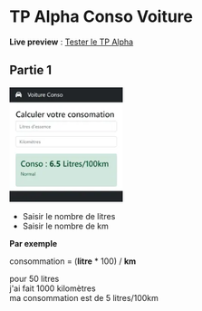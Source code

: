 # TP Alpha Conso Voiture
**Live preview**  : 
[Tester le TP Alpha](https://www.sevenvalley.fr/tp-javascript/tpa) 


## Partie 1
<img src="../../img/tp/tp-apha-2.webp" width="200">

- Saisir le nombre de litres
- Saisir le nombre de km

**Par exemple**  
  
consommation = (**litre** * 100) / **km**  

pour 50 litres  
j'ai fait 1000 kilomètres  
ma consommation est de 5 litres/100km  
